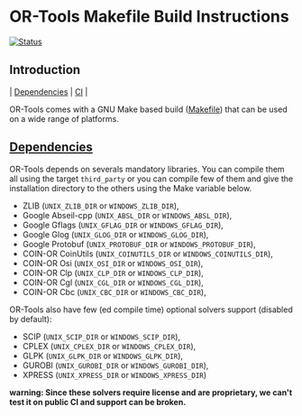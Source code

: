 # OR-Tools Makefile Build Instructions
[![Status][docker_svg]][docker_link]

[docker_svg]: https://github.com/google/or-tools/workflows/Docker%20Make/badge.svg
[docker_link]: https://github.com/google/or-tools/actions?query=workflow%3A"Docker+Make"

## Introduction
<nav for="make"> |
<a href="#deps">Dependencies</a> |
<a href="doc/ci.md">CI</a> |
</nav>

OR-Tools comes with a GNU Make based build ([Makefile](../Makefile)) that can be
used on a wide range of platforms.

## [Dependencies](#deps)
OR-Tools depends on severals mandatory libraries. You can compile them all
using the target `third_party` or you can compile few of them and give the
installation directory to the others using the Make variable below. 

* ZLIB (`UNIX_ZLIB_DIR` or `WINDOWS_ZLIB_DIR`),
* Google Abseil-cpp (`UNIX_ABSL_DIR` or `WINDOWS_ABSL_DIR`),
* Google Gflags (`UNIX_GFLAG_DIR` or `WINDOWS_GFLAG_DIR`),
* Google Glog (`UNIX_GLOG_DIR` or `WINDOWS_GLOG_DIR`),
* Google Protobuf (`UNIX_PROTOBUF_DIR` or `WINDOWS_PROTOBUF_DIR`),
* COIN-OR CoinUtils (`UNIX_COINUTILS_DIR` or `WINDOWS_COINUTILS_DIR`),
* COIN-OR Osi (`UNIX_OSI_DIR` or `WINDOWS_OSI_DIR`),
* COIN-OR Clp (`UNIX_CLP_DIR` or `WINDOWS_CLP_DIR`),
* COIN-OR Cgl (`UNIX_CGL_DIR` or `WINDOWS_CGL_DIR`),
* COIN-OR Cbc (`UNIX_CBC_DIR` or `WINDOWS_CBC_DIR`),

OR-Tools also have few (ed compile time) optional solvers support (disabled by
default):

*   SCIP (`UNIX_SCIP_DIR` or `WINDOWS_SCIP_DIR`),
*   CPLEX (`UNIX_CPLEX_DIR` or `WINDOWS_CPLEX_DIR`),
*   GLPK (`UNIX_GLPK_DIR` or `WINDOWS_GLPK_DIR`),
*   GUROBI (`UNIX_GUROBI_DIR` or `WINDOWS_GUROBI_DIR`),
*   XPRESS (`UNIX_XPRESS_DIR` or `WINDOWS_XPRESS_DIR`)

**warning: Since these solvers require license and are proprietary, we can't
test it on public CI and support can be broken.**
